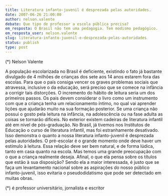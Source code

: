 ```yaml
---
title: Literatura infanto-juvenil é desprezada pelas autoridades.
date: 2007-06-26 21:00:00
author: nelson.valente
debate: Que tipo de professor a escola pública precisa?
em_resposta: O Brasil não tem uma pedagogia. Tem modismo pedagógico.
em_resposta_user: nelson.valente
slug: literatura-infanto-juvenil-e-desprezada-pelas-autoridades
status: publish 
type: post
---
```


(\*) Nelson Valente  

 A população escolarizada no Brasil é deficiente, existindo o fato já bastante divulgado de 4 milhões de crianças dos sete aos 14 anos estarem fora das escolas. Para que o país consiga vencer os graves problemas sociais que atravessa, inclusive o da educação, será preciso que se comece na infância a corrigir tais distorções. O incremento do hábito de leitura seria um dos primeiros passos. Os pais devem considerar o livro como um instrumento com que a criança tenha um relacionamento íntimo, no qual vai aprender lições que ajudarão muito na sua formação posterior. Se uma criança não possui o gosto pela leitura na infância, na adolescência ou na fase adulta as coisas se tornarão difíceis. No exterior existem cadeiras de literatura infantil até em nível de pós-graduação. No Brasil, já tivemos nos Institutos de Educação o curso de literatura infantil, mas foi estranhamente desativado. Isso demonstra o quanto a nossa literatura infanto-juvenil é desprezada pelas autoridades. O pré-escolar é o grande momento onde deve haver um estímulo à leitura. Essa relação deve ser bem natural, e de forma lúdica, tanto em casa quanto na escola. Mas temos uma grande preocupação com o que a criança realmente deseja. Afinal, o que ela pensa sobre os títulos que estão à sua disposição? Sendo ela a maior interessada, é justo que se faça um levantamento nacional sobre as aspirações do nosso público infanto-juvenil, isso evitaria o pseudodidatismo que pode ser detectado em muitas obras.  

 (\*) é professor universitário, jornalista e escritor
